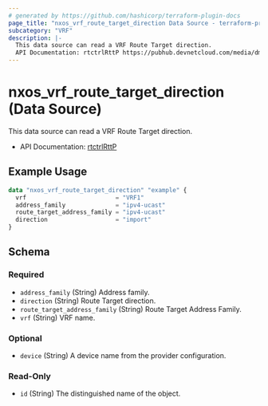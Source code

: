 ```yaml
---
# generated by https://github.com/hashicorp/terraform-plugin-docs
page_title: "nxos_vrf_route_target_direction Data Source - terraform-provider-nxos"
subcategory: "VRF"
description: |-
  This data source can read a VRF Route Target direction.
  API Documentation: rtctrlRttP https://pubhub.devnetcloud.com/media/dme-docs-10-2-2/docs/Routing%20and%20Forwarding/rtctrl:RttP/
---
```


# nxos_vrf_route_target_direction (Data Source)

This data source can read a VRF Route Target direction.

- API Documentation: [rtctrlRttP](https://pubhub.devnetcloud.com/media/dme-docs-10-2-2/docs/Routing%20and%20Forwarding/rtctrl:RttP/)

## Example Usage

```terraform
data "nxos_vrf_route_target_direction" "example" {
  vrf                         = "VRF1"
  address_family              = "ipv4-ucast"
  route_target_address_family = "ipv4-ucast"
  direction                   = "import"
}
```

<!-- schema generated by tfplugindocs -->
## Schema

### Required

- `address_family` (String) Address family.
- `direction` (String) Route Target direction.
- `route_target_address_family` (String) Route Target Address Family.
- `vrf` (String) VRF name.

### Optional

- `device` (String) A device name from the provider configuration.

### Read-Only

- `id` (String) The distinguished name of the object.


